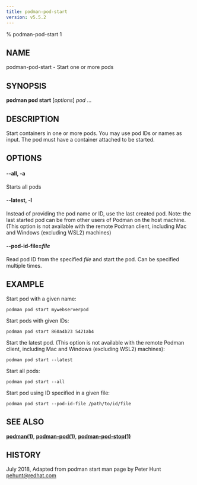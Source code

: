```yaml
---
title: podman-pod-start
version: v5.5.2
---
```


% podman-pod-start 1

## NAME
podman\-pod\-start - Start one or more pods

## SYNOPSIS
**podman pod start** [*options*] *pod* ...

## DESCRIPTION
Start containers in one or more pods.  You may use pod IDs or names as input. The pod must have a container attached
to be started.

## OPTIONS

#### **--all**, **-a**

Starts all pods


[//]: # (BEGIN included file options/latest.md)
#### **--latest**, **-l**

Instead of providing the pod name or ID, use the last created pod.
Note: the last started pod can be from other users of Podman on the host machine.
(This option is not available with the remote Podman client, including Mac and Windows
(excluding WSL2) machines)

[//]: # (END   included file options/latest.md)


[//]: # (BEGIN included file options/pod-id-file.pod.md)
#### **--pod-id-file**=*file*

Read pod ID from the specified *file* and start the pod. Can be specified multiple times.

[//]: # (END   included file options/pod-id-file.pod.md)

## EXAMPLE

Start pod with a given name:
```
podman pod start mywebserverpod
```

Start pods with given IDs:
```
podman pod start 860a4b23 5421ab4
```

Start the latest pod. (This option is not available with the remote Podman client, including Mac and Windows (excluding WSL2) machines):
```
podman pod start --latest
```

Start all pods:
```
podman pod start --all
```

Start pod using ID specified in a given file:
```
podman pod start --pod-id-file /path/to/id/file
```

## SEE ALSO
**[podman(1)](podman.1.md)**, **[podman-pod(1)](podman-pod.1.md)**, **[podman-pod-stop(1)](podman-pod-stop.1.md)**

## HISTORY
July 2018, Adapted from podman start man page by Peter Hunt <pehunt@redhat.com>
